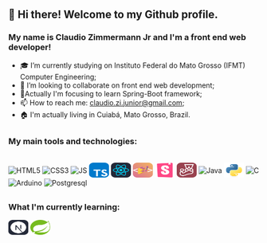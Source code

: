 ## 👋 Hi there! Welcome to my Github profile.

### My name is Claudio Zimmermann Jr and I'm a front end web developer!

- 🎓 I’m currently studying on Instituto Federal do Mato Grosso (IFMT) Computer Engineering;
- 👯 I’m looking to collaborate on front end web development;
- 🔭Actually I'm focusing to learn Spring-Boot framework;
- 📫 How to reach me: claudio.zi.junior@gmail.com;
- 🏠 I'm actually living in Cuiabá, Mato Grosso, Brazil.

##

### My main tools and technologies:

<div style="display: inline_block"><br>
 <img align="center" alt="HTML5" height="30" width="40" src="https://cdn.jsdelivr.net/gh/devicons/devicon/icons/html5/html5-original.svg" />
 <img align="center" alt="CSS3" height="30" width="40" src="https://cdn.jsdelivr.net/gh/devicons/devicon/icons/css3/css3-original.svg" />
 <img align="center" alt="JS" height="30" width="40" src="https://cdn.jsdelivr.net/gh/devicons/devicon/icons/javascript/javascript-original.svg" />
 <img align="center" alt="TypeScript" height="30" width="40" src="https://github.com/tandpfun/skill-icons/blob/main/icons/TypeScript.svg" /> 
 <img align="center" alt="React" height="30" width="40" src="https://github.com/tandpfun/skill-icons/blob/main/icons/React-Dark.svg" />
 <img align="center" alt="Styled-Components" height="30" width="40" src="./icons/StyledComponents.svg" />
 <img align="center" alt="Storybook" height="30" width="40" src="https://raw.githubusercontent.com/devicons/devicon/1119b9f84c0290e0f0b38982099a2bd027a48bf1/icons/storybook/storybook-original.svg" />
 <img align="center" alt="Jest" height="30" width="40" src="https://github.com/tandpfun/skill-icons/blob/main/icons/Jest.svg" />
 <img align="center" alt="Java" height="30" width="40" src="https://cdn.jsdelivr.net/gh/devicons/devicon/icons/java/java-original.svg" />
 <img align="center" alt="Python" height="30" width="40" src="https://raw.githubusercontent.com/devicons/devicon/1119b9f84c0290e0f0b38982099a2bd027a48bf1/icons/python/python-original.svg" />
 <img align="center" alt="C" height="30" width="40" src="https://cdn.jsdelivr.net/gh/devicons/devicon/icons/c/c-original.svg" />
 <img align="center" alt="Arduino" height="30" width="40" src="https://cdn.jsdelivr.net/gh/devicons/devicon/icons/arduino/arduino-original-wordmark.svg" />
 <img align="center" alt="Postgresql" height="30" width="40" src="https://cdn.jsdelivr.net/gh/devicons/devicon/icons/postgresql/postgresql-original.svg" />

##

### What I'm currently learning:

<img align="center" alt="Next.js" height="30" width="40" src="https://github.com/tandpfun/skill-icons/blob/main/icons/NextJS-Dark.svg" />
<img align="center" alt="Spring" height="30" width="40" src="https://raw.githubusercontent.com/devicons/devicon/1119b9f84c0290e0f0b38982099a2bd027a48bf1/icons/spring/spring-original.svg" />

